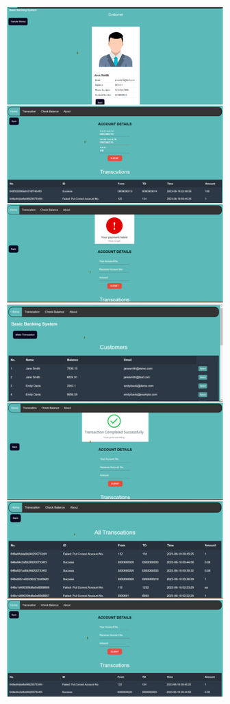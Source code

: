 ![Alt text](Customer.png) ![Alt text](details.png) ![Alt text](failed.png) ![Alt text](Home.png)![Alt text](Success.png) ![Alt text](Transaction.png) ![Alt text](transfer.png)
